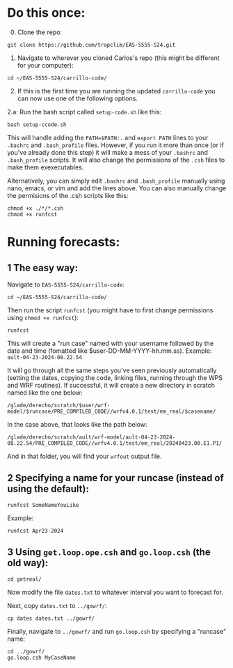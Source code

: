 # Do this once:
0. Clone the repo:
```
git clone https://github.com/trapclim/EAS-5555-S24.git
```
1. Navigate to wherever you cloned Carlos's repo (this might be different for your computer):
```
cd ~/EAS-5555-S24/carrillo-code/
```

2. If this is the first time you are running the updated `carrillo-code` you can now use one of the following options.

2.a: Run the bash script called `setup-code.sh` like this:
```
bash setup-ccode.sh
```

This will handle adding the `PATH=$PATH:.` and `export PATH` lines to your `.bashrc` and `.bash_profile` files. However, if you run it more than once (or if you've already done this step) it will make a mess of your `.bashrc` and `.bash_profile` scripts. It will also change the permissions of the `.csh` files to make them exexecutables.


Alternatively, you can simply edit `.bashrc` and `.bash_profile` manually using nano, emacs, or vim and add the lines above. You can also manually change the permisions of the .csh scripts like this:
```
chmod +x ./*/*.csh
chmod +x runfcst
```


# Running forecasts:
## 1 The easy way:
Navigate to `EAS-5555-S24/carrillo-code`:
```
cd ~/EAS-5555-S24/carrillo-code/
```
Then run the script `runfcst` (you might have to first change permissions using `chmod +x runfcst`):
```
runfcst
```

This will create a "run case" named with your username followed by the date and time (fomatted like $user-DD-MM-YYYY-hh.mm.ss). Example: `ault-04-23-2024-08.22.54`

It will go through all the same steps you've seen previously automatically (setting the dates, copying the code, linking files, running through the WPS and WRF routines). If successful, it will create a new directory in scratch named like the one below:
```
/glade/derecho/scratch/$user/wrf-model/$runcase/PRE_COMPILED_CODE//wrfv4.0.1/test/em_real/$casename/
```

In the case above, that looks like the path below:
```
/glade/derecho/scratch/ault/wrf-model/ault-04-23-2024-08.22.54/PRE_COMPILED_CODE//wrfv4.0.1/test/em_real/20240423.00.E1.P1/
```

And in that folder, you will find your `wrfout` output file.

## 2 Specifying a name for your runcase (instead of using the default):
```
runfcst SomeNameYouLike
```

Example:

```
runfcst Apr23-2024
```

## 3 Using `get.loop.ope.csh` and  `go.loop.csh` (the old way):
```
cd getreal/
```

Now modify the file `dates.txt` to whatever interval you want to forecast for.

Next, copy `dates.txt` to `../gowrf/`:

```
cp dates dates.txt ../gowrf/
```

Finally, navigate to `../gowrf/` and run `go.loop.csh` by specifying a "runcase" name:
```
cd ../gowrf/
go.loop.csh MyCaseName
```


